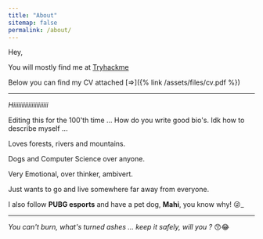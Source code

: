 ```yaml
---
title: "About"
sitemap: false
permalink: /about/
---
```

 
Hey, 
 
You will mostly find me at [Tryhackme](https://tryhackme.com/p/PraveshGaire)

Below you can find my CV attached [=>]({% link /assets/files/cv.pdf %})

---

_Hiiiiiiiiiiiiiiiiiiiii_ 

Editing this for the 100'th time ...
How do you write good bio's. Idk how to describe myself ...

Loves forests, rivers and mountains. 

Dogs and Computer Science over anyone.

Very Emotional, over thinker, ambivert.

Just wants to go and live somewhere far away from everyone.

I also follow __PUBG esports__ and have a pet dog, __Mahi__, you know why! :stuck_out_tongue_winking_eye:_

---

_You can't burn, what's turned ashes ... keep it safely, will you ?_ :kissing_smiling_eyes::joy:
